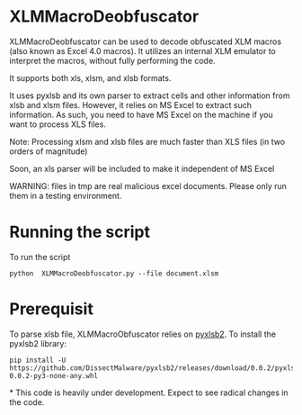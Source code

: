 # XLMMacroDeobfuscator
XLMMacroDeobfuscator can be used to decode obfuscated XLM macros (also known as Excel 4.0 macros). It utilizes an internal XLM emulator to interpret the macros, without fully performing the code.

It supports both xls, xlsm, and xlsb formats. 

It uses pyxlsb and its own parser to extract cells and other information from xlsb and xlsm files. However, it relies on MS Excel to extract such information. As such, you need to have MS Excel on the machine if you want to process XLS files.

Note: Processing xlsm and xlsb files are much faster than XLS files (in two orders of magnitude)

Soon, an xls parser will be included to make it independent of MS Excel

WARNING: files in tmp are real malicious excel documents. Please only run them in a testing environment.

# Running the script
To run the script 

```
python  XLMMacroDeobfuscator.py --file document.xlsm
```

# Prerequisit
To parse xlsb file, XLMMacroObfuscator relies on [pyxlsb2](https://github.com/DissectMalware/pyxlsb2). To install the pyxlsb2 library:

```
pip install -U https://github.com/DissectMalware/pyxlsb2/releases/download/0.0.2/pyxlsb2-0.0.2-py3-none-any.whl
```

\* This code is heavily under development. Expect to see radical changes in the code.
